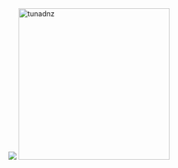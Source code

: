 <img src="https://cdn.discordapp.com/attachments/712351196106457158/814035995544518686/aboutMe.png" />
<img width="300" height="300" src="https://github-readme-stats.vercel.app/api?username=tunadnz&show_icons=true&theme=tokyonight" alt="tunadnz" />
